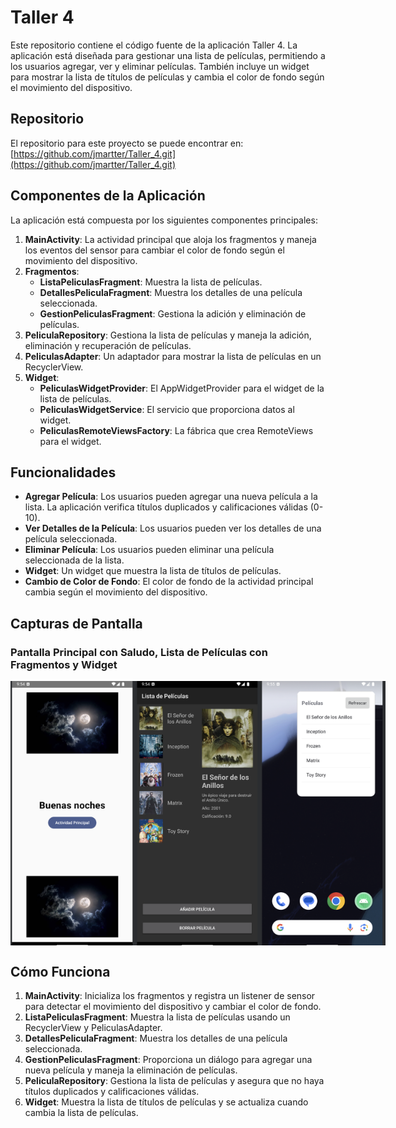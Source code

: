 # Taller 4

Este repositorio contiene el código fuente de la aplicación Taller 4. La aplicación está diseñada para gestionar una lista de películas, permitiendo a los usuarios agregar, ver y eliminar películas. También incluye un widget para mostrar la lista de títulos de películas y cambia el color de fondo según el movimiento del dispositivo.

## Repositorio

El repositorio para este proyecto se puede encontrar en: [https://github.com/jmartter/Taller_4.git](https://github.com/jmartter/Taller_4.git)

## Componentes de la Aplicación

La aplicación está compuesta por los siguientes componentes principales:

1. **MainActivity**: La actividad principal que aloja los fragmentos y maneja los eventos del sensor para cambiar el color de fondo según el movimiento del dispositivo.
2. **Fragmentos**:
   - **ListaPeliculasFragment**: Muestra la lista de películas.
   - **DetallesPeliculaFragment**: Muestra los detalles de una película seleccionada.
   - **GestionPeliculasFragment**: Gestiona la adición y eliminación de películas.
3. **PeliculaRepository**: Gestiona la lista de películas y maneja la adición, eliminación y recuperación de películas.
4. **PeliculasAdapter**: Un adaptador para mostrar la lista de películas en un RecyclerView.
5. **Widget**:
   - **PeliculasWidgetProvider**: El AppWidgetProvider para el widget de la lista de películas.
   - **PeliculasWidgetService**: El servicio que proporciona datos al widget.
   - **PeliculasRemoteViewsFactory**: La fábrica que crea RemoteViews para el widget.

## Funcionalidades

- **Agregar Película**: Los usuarios pueden agregar una nueva película a la lista. La aplicación verifica títulos duplicados y calificaciones válidas (0-10).
- **Ver Detalles de la Película**: Los usuarios pueden ver los detalles de una película seleccionada.
- **Eliminar Película**: Los usuarios pueden eliminar una película seleccionada de la lista.
- **Widget**: Un widget que muestra la lista de títulos de películas.
- **Cambio de Color de Fondo**: El color de fondo de la actividad principal cambia según el movimiento del dispositivo.

## Capturas de Pantalla

### Pantalla Principal con Saludo, Lista de Películas con Fragmentos y Widget
<div style="display: flex; justify-content: space-around;">
    <img src="app/src/main/res/screenshots/main_screen.png" alt="Pantalla Principal" width="200"/>
    <img src="app/src/main/res/screenshots/movie_list.png" alt="Lista de Películas" width="200"/>
    <img src="app/src/main/res/screenshots/widget.png" alt="Widget" width="200"/>
</div>

## Cómo Funciona

1. **MainActivity**: Inicializa los fragmentos y registra un listener de sensor para detectar el movimiento del dispositivo y cambiar el color de fondo.
2. **ListaPeliculasFragment**: Muestra la lista de películas usando un RecyclerView y PeliculasAdapter.
3. **DetallesPeliculaFragment**: Muestra los detalles de una película seleccionada.
4. **GestionPeliculasFragment**: Proporciona un diálogo para agregar una nueva película y maneja la eliminación de películas.
5. **PeliculaRepository**: Gestiona la lista de películas y asegura que no haya títulos duplicados y calificaciones válidas.
6. **Widget**: Muestra la lista de títulos de películas y se actualiza cuando cambia la lista de películas.

